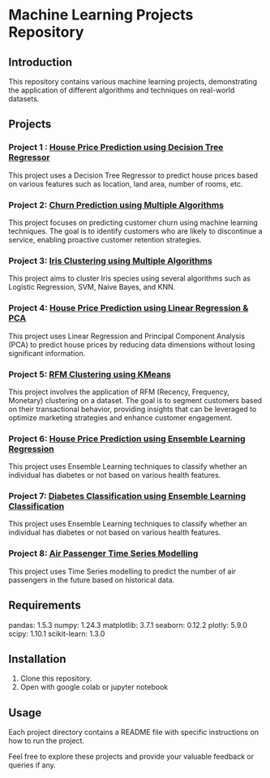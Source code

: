 # Machine Learning Projects Repository

## Introduction
This repository contains various machine learning projects, demonstrating the application of different algorithms and techniques on real-world datasets.

## Projects

### Project 1 : [House Price Prediction using Decision Tree Regressor](./main/House%Price%Prediction%using%Decision%Tree%Regressor/)
This project uses a Decision Tree Regressor to predict house prices based on various features such as location, land area, number of rooms, etc.

### Project 2: [Churn Prediction using Multiple Algorithms](./main/Churn%Prediction%using%Multiple%Algorithms/)
This project focuses on predicting customer churn using machine learning techniques. The goal is to identify customers who are likely to discontinue a service, enabling proactive customer retention strategies.

### Project 3: [Iris Clustering using Multiple Algorithms](./main/Iris%Clustering%using%Multiple%Algorithms/)
This project aims to cluster Iris species using several algorithms such as Logistic Regression, SVM, Naive Bayes, and KNN.

### Project 4: [House Price Prediction using Linear Regression & PCA](./main/House%Price%Prediction%using%Linear%Regression%&%PCA/)
This project uses Linear Regression and Principal Component Analysis (PCA) to predict house prices by reducing data dimensions without losing significant information.

### Project 5: [RFM Clustering using KMeans](./main/RFM%Clustering%using%KMeans/)
This project involves the application of RFM (Recency, Frequency, Monetary) clustering on a dataset. The goal is to segment customers based on their transactional behavior, providing insights that can be leveraged to optimize marketing strategies and enhance customer engagement.

### Project 6: [House Price Prediction using Ensemble Learning Regression](./main/House%Price%Prediction%using%Ensemble%Learning%Regression/)
This project uses Ensemble Learning techniques to classify whether an individual has diabetes or not based on various health features.

### Project 7: [Diabetes Classification using Ensemble Learning Classification](./main/Diabetes%Classification%using%Ensemble%Learning%Classification/)
This project uses Ensemble Learning techniques to classify whether an individual has diabetes or not based on various health features.

### Project 8: [Air Passenger Time Series Modelling](./main/Air%Passenger%Time%Series%Modelling/)
This project uses Time Series modelling to predict the number of air passengers in the future based on historical data.

## Requirements
pandas: 1.5.3 numpy: 1.24.3 matplotlib: 3.7.1 seaborn: 0.12.2 plotly: 5.9.0 scipy: 1.10.1 scikit-learn: 1.3.0

## Installation

1. Clone this repository.
2. Open with google colab or jupyter notebook

## Usage
Each project directory contains a README file with specific instructions on how to run the project.

Feel free to explore these projects and provide your valuable feedback or queries if any.
